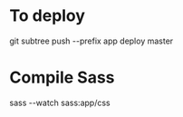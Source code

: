 # To deploy 
git subtree push --prefix app deploy master

# Compile Sass
sass --watch sass:app/css


